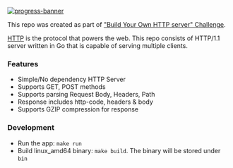 [![progress-banner](https://backend.codecrafters.io/progress/http-server/c80fdc74-48a3-48ea-9b97-8f152d8dac57)](https://app.codecrafters.io/users/codecrafters-bot?r=2qF)

This repo was created as part of ["Build Your Own HTTP server" Challenge](https://app.codecrafters.io/courses/http-server/overview).

[HTTP](https://en.wikipedia.org/wiki/Hypertext_Transfer_Protocol) is the protocol that powers the web. This repo consists of HTTP/1.1 server written in Go that is capable of serving multiple clients.  

### Features
- Simple/No dependency HTTP Server
- Supports GET, POST methods
- Supports parsing Request Body, Headers, Path
- Response includes http-code, headers & body
- Supports GZIP compression for response


### Development
- Run the app: `make run`
- Build linux_amd64 binary: `make build`. The binary will be stored under `bin`
